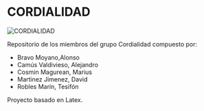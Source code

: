 # CORDIALIDAD
![CORDIALIDAD](https://i.pinimg.com/originals/24/b1/41/24b1419371da4c44b7baa82edebd5d07.jpg)

Repositorio de los miembros del grupo Cordialidad compuesto por:

* Bravo Moyano,Alonso
* Camús Valdivieso, Alejandro 
* Cosmin Magurean, Marius
* Martinez Jimenez, David 
* Robles Marín, Tesifón 

Proyecto basado en Latex.